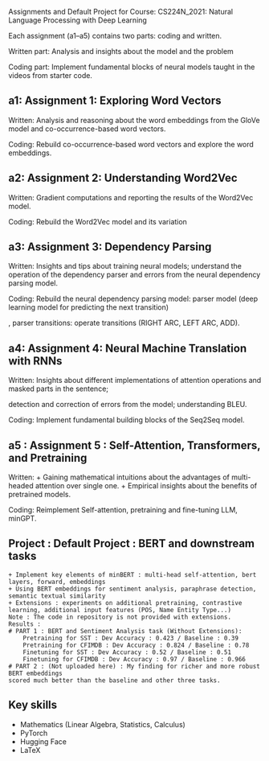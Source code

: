 Assignments and Default Project for Course: CS224N_2021: Natural Language Processing with Deep Learning

Each assignment (a1–a5) contains two parts: coding and written.

Written part: Analysis and insights about the model and the problem

Coding part: Implement fundamental blocks of neural models taught in the videos from starter code.

## a1: Assignment 1: Exploring Word Vectors

Written: Analysis and reasoning about the word embeddings from the GloVe model and co-occurrence-based word vectors.

Coding: Rebuild co-occurrence-based word vectors and explore the word embeddings.

## a2: Assignment 2: Understanding Word2Vec

Written: Gradient computations and reporting the results of the Word2Vec model.

Coding: Rebuild the Word2Vec model and its variation

## a3: Assignment 3: Dependency Parsing

Written: Insights and tips about training neural models; understand the operation of the dependency parser and errors from the neural dependency parsing model.

Coding: Rebuild the neural dependency parsing model: parser model (deep learning model for predicting the next transition)

, parser transitions: operate transitions (RIGHT ARC, LEFT ARC, ADD).
## a4: Assignment 4: Neural Machine Translation with RNNs

Written: Insights about different implementations of attention operations and masked parts in the sentence; 

detection and correction of errors from the model; understanding BLEU.

Coding: Implement fundamental building blocks of the Seq2Seq model.
## a5 : Assignment 5 : Self-Attention, Transformers, and Pretraining
Written: + Gaining mathematical intuitions about the advantages of multi-headed attention over single one. 
         + Empirical insights about the benefits of pretrained models.

Coding: Reimplement Self-attention, pretraining and fine-tuning LLM, minGPT.

## Project : Default Project : BERT and downstream tasks
    + Implement key elements of minBERT : multi-head self-attention, bert layers, forward, embeddings
    + Using BERT embeddings for sentiment analysis, paraphrase detection, semantic textual similarity
    + Extensions : experiments on additional pretraining, contrastive learning, additional input features (POS, Name Entity Type...)
    Note : The code in repository is not provided with extensions.
    Results :
    # PART 1 : BERT and Sentiment Analysis task (Without Extensions): 
        Pretraining for SST : Dev Accuracy : 0.423 / Baseline : 0.39
        Pretraining for CFIMDB : Dev Accuracy : 0.824 / Baseline : 0.78
        Finetuning for SST : Dev Accuracy : 0.52 / Baseline : 0.51
        Finetuning for CFIMDB : Dev Accuracy : 0.97 / Baseline : 0.966
    # PART 2 : (Not uploaded here) : My finding for richer and more robust BERT embeddings
    scored much better than the baseline and other three tasks.

## Key skills
+ Mathematics (Linear Algebra, Statistics, Calculus)
+ PyTorch
+ Hugging Face
+ LaTeX

